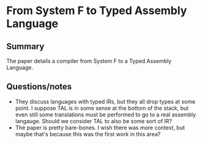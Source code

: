 # From System F to Typed Assembly Language

## Summary

The paper details a compiler from System F to a Typed Assembly Language. 

## Questions/notes

- They discuss languages with typed IRs, but they all drop types at some point. I suppose TAL is in some sense at the bottom of the stack, but even still some translations must be performed to go to a real assembly langauge. Should we consider TAL to also be some sort of IR?
- The paper is pretty bare-bones. I wish there was more context, but maybe that's because this was the first work in this area? 
